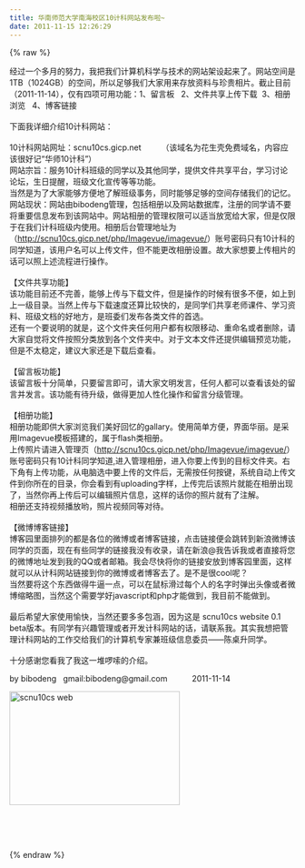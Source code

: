 ```yaml
---
title: 华南师范大学南海校区10计科网站发布啦~
date: 2011-11-15 12:26:29
---
```

{% raw %}
<div id="WizHtmlContentId"><!--WizHtmlContentBegin--><div><span style="font-size:14px;">经过一个多月的努力，我把我们计算机科学与技术的网站架设起来了。网站空间是1TB（1024GB）的空间，所以足够我们大家用来存放资料与珍贵相片。截止目前（2011-11-14），仅有四项可用功能：1、留言板&nbsp;&nbsp; 
2、文件共享上传下载&nbsp; 3、相册浏览&nbsp;&nbsp; 4、博客链接</span></div>
<span style="font-size:14px;"> </span><div><span style="font-size:14px;">&nbsp;</span></div>
<span style="font-size:14px;"> </span><div><span style="font-size:14px;">下面我详细介绍10计科网站：</span></div>
<span style="font-size:14px;"> </span><div><span style="font-size:14px;">&nbsp;</span></div>
<span style="font-size:14px;"> </span><div><span style="font-size:14px;">10计科网站网址：scnu10cs.gicp.net&nbsp;&nbsp;&nbsp;&nbsp;&nbsp;&nbsp;&nbsp;&nbsp; （该域名为花生壳免费域名，内容应该很好记“华师10计科”）</span></div>
<span style="font-size:14px;"> </span><div><span style="font-size:14px;">网站宗旨：服务10计科班级的同学以及其他同学，提供文件共享平台，学习讨论论坛，生日提醒，班级文化宣传等等功能。</span></div>
<span style="font-size:14px;"> </span><div><span style="font-size:14px;">当然是为了大家能够方便地了解班级事务，同时能够足够的空间存储我们的记忆。</span></div>
<span style="font-size:14px;"> </span><div><span style="font-size:14px;">网站现状：网站由bibodeng管理，包括相册以及网站数据库，注册的同学请不要将重要信息发布到该网站中。网站相册的管理权限可以适当放宽给大家，但是仅限于在我们计科班级内使用。相册后台管理地址为（</span><a href="http://scnu10cs.gicp.net/php/Imagevue/imagevue/"><span style="font-size:14px;">http://scnu10cs.gicp.net/php/Imagevue/imagevue/</span></a><span style="font-size:14px;">）账号密码只有10计科的同学知道，该用户名可以上传文件，但不能更改相册设置。故大家想要上传相片的话可以照上述流程进行操作。</span></div>
<span style="font-size:14px;"> </span><div><span style="font-size:14px;">&nbsp;</span></div>
<span style="font-size:14px;"> </span><div><span style="font-size:14px;">【文件共享功能】</span></div>
<span style="font-size:14px;"> </span><div><span style="font-size:14px;">该功能目前还不完善，能够上传与下载文件，但是操作的时候有很多不便，如上到上一级目录。当然上传与下载速度还算比较快的，是同学们共享老师课件、学习资料、班级文档的好地方，是班委们发布各类文件的首选。</span></div>
<span style="font-size:14px;"> </span><div><span style="font-size:14px;">还有一个要说明的就是，这个文件夹任何用户都有权限移动、重命名或者删除，请大家自觉将文件按照分类放到各个文件夹中。对于文本文件还提供编辑预览功能，但是不太稳定，建议大家还是下载后查看。</span></div>
<span style="font-size:14px;"> </span><div><span style="font-size:14px;">&nbsp;</span></div>
<span style="font-size:14px;"> </span><div><span style="font-size:14px;">【留言板功能】</span></div>
<span style="font-size:14px;"> </span><div><span style="font-size:14px;">该留言板十分简单，只要留言即可，请大家文明发言，任何人都可以查看该处的留言并发言。该功能有待升级，做得更加人性化操作和留言分级管理。</span></div>
<span style="font-size:14px;"> </span><div><span style="font-size:14px;">&nbsp;</span></div>
<span style="font-size:14px;"> </span><div><span style="font-size:14px;">【相册功能】</span></div>
<span style="font-size:14px;"> </span><div><span style="font-size:14px;">相册功能即供大家浏览我们美好回忆的gallary。使用简单方便，界面华丽。是采用Imagevue模板搭建的，属于flash类相册。</span></div>
<span style="font-size:14px;"> </span><div><span style="font-size:14px;">上传照片请进入管理页（</span><a href="http://scnu10cs.gicp.net/php/Imagevue/imagevue/"><span style="font-size:14px;">http://scnu10cs.gicp.net/php/Imagevue/imagevue/</span></a><span style="font-size:14px;">）账号密码只有10计科同学知道,进入管理相册，进入你要上传到的目标文件夹。右下角有上传功能，从电脑选中要上传的文件后，无需按任何按键，系统自动上传文件到你所在的目录，你会看到有uploading字样，上传完后该照片就能在相册出现了，当然你再上传后可以编辑照片信息，这样的话你的照片就有了注解。</span></div>
<span style="font-size:14px;"> </span><div><span style="font-size:14px;">相册还支持视频播放哟，照片视频同等对待。</span></div>
<span style="font-size:14px;"> </span><div><span style="font-size:14px;">&nbsp;</span></div>
<span style="font-size:14px;"> </span><div><span style="font-size:14px;">【微博博客链接】</span></div>
<span style="font-size:14px;"> </span><div><span style="font-size:14px;">博客园里面排列的都是各位的微博或者博客链接，点击链接便会跳转到新浪微博该同学的页面，现在有些同学的链接我没有收录，请在新浪@我告诉我或者直接将您的微博地址发到我的QQ或者邮箱。我会尽快将你的链接安放到博客园里面，这样就可以从计科网站链接到你的微博或者博客去了。是不是很cool呢？</span></div>
<span style="font-size:14px;"> </span><div><span style="font-size:14px;">当然要将这个东西做得牛逼一点，可以在鼠标滑过每个人的名字时弹出头像或者微博缩略图，当然这个需要学好javascript和php才能做到，我目前不能做到。</span></div>
<span style="font-size:14px;"> </span><div><span style="font-size:14px;">&nbsp;</span></div>
<span style="font-size:14px;"> </span><div><span style="font-size:14px;">最后希望大家使用愉快，当然还要多多包涵，因为这是 scnu10cs website 0.1 
beta版本。有同学有兴趣管理或者开发计科网站的话，请联系我。其实我想把管理计科网站的工作交给我们的计算机专家兼班级信息委员——陈桌升同学。</span></div>
<span style="font-size:14px;"> </span><div><span style="font-size:14px;">&nbsp;</span></div>
<span style="font-size:14px;"> </span><div><span style="font-size:14px;">十分感谢您看我了我这一堆啰嗦的介绍。</span></div>
<span style="font-size:14px;"> </span><p><span style="font-size:14px;">by bibodeng&nbsp;&nbsp; gmail:bibodeng@gmail.com&nbsp;&nbsp;&nbsp;&nbsp;&nbsp;&nbsp;&nbsp;&nbsp;&nbsp;&nbsp; 2011-11-14</span></p>
<p><span style="font-size:14px;"><img src="http://bibodeng.web-149.com/content/plugins/kl_album/upload/201111/cd0e5f71c5d20a66e0a8decb488361932011111504362013433.png" width="300" height="200" title="scnu10cs web" alt="scnu10cs web" border="0" /><br />
</span></p>
<p><span style="font-size:14px;"><br />
</span></p>
<span style="font-size:14px;"> </span><div><span style="font-size:14px;">&nbsp;</span></div>
<span style="font-size:14px;"> </span><div><span style="font-size:14px;">&nbsp;</span></div>
<!--WizHtmlContentEnd--></div>{% endraw %}
